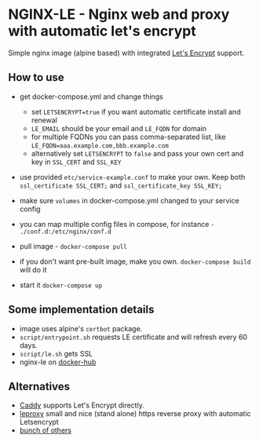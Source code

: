 # NGINX-LE - Nginx web and proxy with automatic let's encrypt

Simple nginx image (alpine based) with integrated [Let's Encrypt](https://letsencrypt.org) support.

## How to use

- get docker-compose.yml and change things
    - set `LETSENCRYPT=true` if you want automatic certificate install and renewal
    - `LE_EMAIL` should be your email and `LE_FQDN` for domain
    - for multiple FQDNs you can pass comma-separated list, like `LE_FQDN=aaa.example.com,bbb.example.com`
    - alternatively set `LETSENCRYPT` to `false` and pass your own cert and key in `SSL_CERT` and `SSL_KEY`

- use provided `etc/service-example.conf` to make your own. Keep both `ssl_certificate SSL_CERT;` and `ssl_certificate_key SSL_KEY;`
- make sure `volumes` in docker-compose.yml changed to your service config
- you can map multiple config files in compose, for instance `- ./conf.d:/etc/nginx/conf.d`
- pull image - `docker-compose pull`
- if you don't want pre-built image, make you own. `docker-compose build` will do it
- start it `docker-compose up`

## Some implementation details

- image uses alpine's `certbot` package.
- `script/entrypoint.sh` requests LE certificate and will refresh every 60 days.
- `script/le.sh` gets SSL
- nginx-le on [docker-hub](https://hub.docker.com/r/umputun/nginx-le/)

## Alternatives
- [Caddy](https://caddyserver.com) supports Let's Encrypt directly.
- [leproxy](https://github.com/artyom/leproxy) small and nice (stand alone) https reverse proxy with automatic Letsencrypt
- [bunch of others](https://github.com/search?utf8=✓&q=nginx+lets+encrypt)
